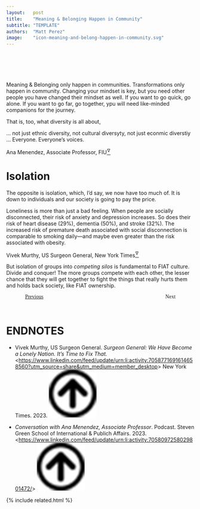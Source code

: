 ```yaml
---
layout:   post
title:    "Meaning & Belonging Happen in Community"
subtitle: "TEMPLATE"
authors:  "Matt Perez"
image:    "icon-meaning-and-belong-happen-in-community.svg"
---
```


<div style="display:none;">
 <p>Meaning & Belonging only happen in communities. The opposite, and what&rsquo;s happening a lot, is isolation.</p>
</div>

<h1>&nbsp;</h1>
 <p>Meaning & Belonging only happen in communities. Transformations only happen in community. Changing your mindset is key, but you need other people you have changed their mindset as well. <span class="_quotespan">If you want to go quick, go alone. If you want to go far, go together,</span> ypu will need like-minded companions for the journey.</p>
 <p>That is, too, what diversity is all about,
  <div class="_citation">
   <p>&hellip; not just ethnic diversity, not cultural diversyty, not just econmic diverstiy &hellip; Everyone. Everyone&rsquo;s voices.</p>
   <p id="_signature">Ana Menendez, Associate Professor, FIU<a href="#en01"><sup id="bm01">&hairsp;&nabla;&hairsp;</sup></a></p>
  </div>
 
<h1>Isolation</h1>
 <p>The opposite is isolation, which, I&rsquo;d say, we now have too much of. It is down to individuals and our society is going to pay the price.</p>
 <div class="_citation">
  <p>Loneliness is more than just a bad feeling. When people are socially disconnected, their risk of anxiety and depression increases. So does their risk of heart disease (29%), dementia (50%), and stroke (32%). The increased risk of premature death associated with social disconnection is comparable to smoking daily&mdash;and maybe even greater than the risk associated with obesity.</p>
  <p id="_signature">Vivek Murthy, US Surgeon General, New York Times<a href="#en02"><sup id="bm02">&hairsp;&nabla;&hairsp;</sup></a></p>
 </div>
 <p>But isolation of groups into <em>competing silos</em> is fundamental to <span class="_paradigm">FIAT</span> culture. Divide and conquer! The more groups compete with each other, the lesser chance that they will get together to fight the things that really hurts them and holds back society, like <span class="_paradigm">FIAT</span> ownership.</p>

<div style="margin-bottom:1in; width:80%; padding:0 10%; font-family: American Typewriter, serif; ">
 <span style="float:left;  "><a Href="https://radicalcompanies.com/2023/04/17/feelings-are-not-enough">Previous</a></span>
 <span style="float:right; ">                                                                                  Next</span>
</div>

<h1 class="_section">ENDNOTES</h1>
 <ul>
  <li id="en01">
   <p class="_list-item">
    Vivek Murthy, US Surgeon General.
    <em>Surgeon General: We Have Become a Lonely Nation. It’s Time to Fix That.</em>
    &lt;<a href="https://www.linkedin.com/feed/update/urn:li:activity:7058771691614658560?utm_source=share&utm_medium=member_desktop" target="_blank">https://www.linkedin.com/feed/update/urn:li:activity:7058771691614658560?utm_source=share&utm_medium=member_desktop</a>&gt;
    New York Times.
    2023.
    <a class="_uparrow" href="#bm01"><img src="/assets/img/arrow-up-icon.png"></a>
   </p>
  </li>
  <li id="en02">
   <p class="_list-item">
    <em>Conversation with Ana Menendez, Associate Professor</em>.
    Podcast. Steven Green School of International & Publich Affairs.
    2023.
    &lt;<a href="https://www.linkedin.com/feed/update/urn:li:activity:7058097258029801472/" target="_blank">https://www.linkedin.com/feed/update/urn:li:activity:7058097258029801472/</a>&gt;
    <a class="_uparrow" href="#bm02"><img src="/assets/img/arrow-up-icon.png"></a>
   </p>
  </li>
 </ul>

{% include related.html %}

